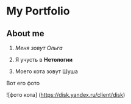 # My Portfolio

## About me

1. *Меня зовут Ольга*
   
2. Я учусть в **Нетологии**

3. Моего кота зовут Шуша

Вот его фото 

![фото кота] (https://disk.yandex.ru/client/disk) 